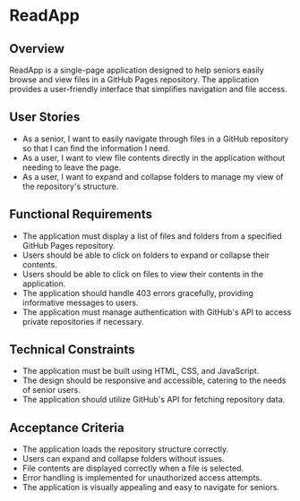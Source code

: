 # ReadApp

## Overview
ReadApp is a single-page application designed to help seniors easily browse and view files in a GitHub Pages repository. The application provides a user-friendly interface that simplifies navigation and file access.

## User Stories
- As a senior, I want to easily navigate through files in a GitHub repository so that I can find the information I need.
- As a user, I want to view file contents directly in the application without needing to leave the page.
- As a user, I want to expand and collapse folders to manage my view of the repository's structure.

## Functional Requirements
- The application must display a list of files and folders from a specified GitHub Pages repository.
- Users should be able to click on folders to expand or collapse their contents.
- Users should be able to click on files to view their contents in the application.
- The application should handle 403 errors gracefully, providing informative messages to users.
- The application must manage authentication with GitHub's API to access private repositories if necessary.

## Technical Constraints
- The application must be built using HTML, CSS, and JavaScript.
- The design should be responsive and accessible, catering to the needs of senior users.
- The application should utilize GitHub's API for fetching repository data.

## Acceptance Criteria
- The application loads the repository structure correctly.
- Users can expand and collapse folders without issues.
- File contents are displayed correctly when a file is selected.
- Error handling is implemented for unauthorized access attempts.
- The application is visually appealing and easy to navigate for seniors.